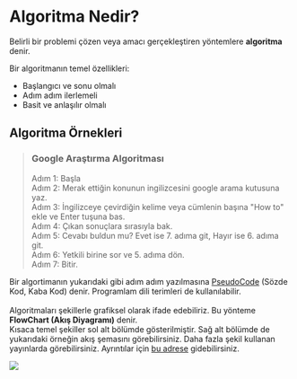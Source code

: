 # Algoritma Nedir?

Belirli bir problemi çözen veya amacı gerçekleştiren yöntemlere <b>algoritma</b> denir.

Bir algoritmanın temel özellikleri:
* Başlangıcı ve sonu olmalı
* Adım adım ilerlemeli
* Basit ve anlaşılır olmalı

## Algoritma Örnekleri

>### Google Araştırma Algoritması
>Adım 1: Başla<br>
>Adım 2: Merak ettiğin konunun ingilizcesini google arama kutusuna yaz.<br>
>Adım 3: İngilizceye çevirdiğin kelime veya cümlenin başına "How to" ekle ve Enter tuşuna bas.<br>
>Adım 4: Çıkan sonuçlara sırasıyla bak.<br>
>Adım 5: Cevabı buldun mu? Evet ise 7. adıma git, Hayır ise 6. adıma git.<br>
>Adım 6: Yetkili birine sor ve 5. adıma dön.<br>
>Adım 7: Bitir.<br>

Bir algortimanın yukarıdaki gibi adım adım yazılmasına [PseudoCode](https://en.wikipedia.org/wiki/Pseudocode) 
(Sözde Kod, Kaba Kod) denir. Programlam dili terimleri de kullanılabilir. <br><br>
Algoritmaları şekillerle grafiksel olarak ifade edebiliriz. Bu yönteme <b>FlowChart (Akış Diyagramı)</b> denir.<br/>
Kısaca temel şekiller sol alt bölümde gösterilmiştir. Sağ alt bölümde de yukarıdaki örneğin akış şemasını görebilirsiniz.
Daha fazla şekil kullanan yayınlarda görebilirsiniz. 
Ayrıntılar için [bu adrese](https://en.wikipedia.org/wiki/Flowchart) gidebilirsiniz. 

<img src="https://gedik.blob.core.windows.net/images/fc.png">
